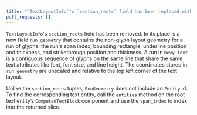 ```yaml
---
title: "`TextLayoutInfo`'s `section_rects` field has been replaced with `run_geometry`"
pull_requests: []
---
```


`TextLayoutInfo`'s `section_rects` field has been removed.
In its place is a new field `run_geometry` that contains the non-glyph layout geometry for a run of glyphs: the run's span index, bounding rectangle, underline position and thickness, and strikethrough position and thickness. A run in `bevy_text` is a contiguous sequence of glyphs on the same line that share the same text attributes like font, font size, and line height. The coordinates stored in `run_geometry` are unscaled and relative to the top left corner of the text layout.

Unlike the `section_rects` tuples, `RunGeometry` does not include an `Entity` id. To find the corresponding text entity, call the `entities` method on the root text entity’s `ComputedTextBlock` component and use the `span_index` to index into the returned slice.
